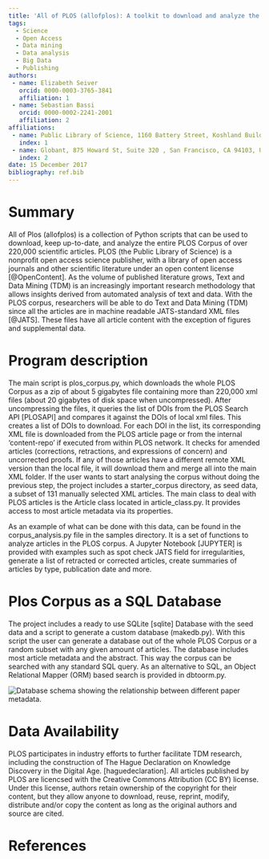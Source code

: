 ```yaml
---
title: 'All of PLOS (allofplos): A toolkit to download and analyze the entire PLOS corpus'
tags:
  - Science
  - Open Access
  - Data mining
  - Data analysis
  - Big Data
  - Publishing
authors:
 - name: Elizabeth Seiver
   orcid: 0000-0003-3765-3841
   affiliation: 1
 - name: Sebastian Bassi
   orcid: 0000-0002-2241-2001
   affiliation: 2
affiliations:
 - name: Public Library of Science, 1160 Battery Street, Koshland Building East, Suite 225, San Francisco, CA 94111, USA
   index: 1
 - name: Globant, 875 Howard St, Suite 320 , San Francisco, CA 94103, USA
   index: 2
date: 15 December 2017
bibliography: ref.bib
---
```



# Summary

All of Plos (allofplos) is a collection of Python scripts that can be used to download, keep up-to-date, and analyze the entire PLOS Corpus of over 220,000 scientific articles.
PLOS (the Public Library of Science) is a nonprofit open access science publisher, with a library of open access journals and other scientific literature under an open content license [@OpenContent]. As the volume of published literature grows, Text and Data Mining (TDM) is an increasingly important research methodology that allows insights derived from automated analysis of text and data.
With the PLOS corpus, researchers will be able to do Text and Data Mining (TDM) since all the articles are in machine readable JATS-standard XML files [@JATS]. These files have all article content with the exception of figures and supplemental data.


# Program description

The main script is plos_corpus.py, which downloads the whole PLOS Corpus as a zip of about 5 gigabytes file containing more than 220,000 xml files (about 20 gigabytes of disk space when uncompressed). After uncompressing the files, it queries the list of DOIs from the PLOS Search API [PLOSAPI] and compares it against the DOIs of local xml files. This creates a list of DOIs to download.  For each DOI in the list, its corresponding XML file is downloaded from the PLOS article page or from the internal ‘content-repo’ if executed from within PLOS network. It checks for amended articles (corrections, retractions, and expressions of concern) and uncorrected proofs. If any of those articles have a different remote XML version than the local file, it will download them and merge all into the main XML folder.
If the user wants to start analysing the corpus without doing the previous step, the project includes a starter_corpus directory, as seed data, a subset of 131 manually selected XML articles.
The main class to deal with PLOS articles is the Article class located in article_class.py. It provides access to most article metadata via its properties.

As an example of what can be done with this data, can be found in the corpus_analysis.py file in the samples directory. It is a set of functions to analyze articles in the PLOS corpus. A Jupyter Notebook [JUPYTER] is provided with examples such as spot check JATS field for irregularities, generate a list of retracted or corrected articles, create summaries of articles by type, publication date and more.

# Plos Corpus as a SQL Database

The project includes a ready to use SQLite [sqlite] Database with the seed data and a script to generate a custom database (makedb.py). With this script the user can generate a database out of the whole PLOS Corpus or a random subset with any given amount of articles. The database includes most article metadata and the abstract. This way the corpus can be searched with any standard SQL query. As an alternative to SQL, an Object Relational Mapper (ORM) based search is provided in dbtoorm.py.

![Database schema showing the relationship between different paper metadata.](graphs.png)

# Data Availability

PLOS participates in industry efforts to further facilitate TDM research, including the construction of The Hague Declaration on Knowledge Discovery in the Digital Age. [haguedeclaration].
All articles published by PLOS are licencsed with the Creative Commons Attribution (CC BY) license. Under this license, authors retain ownership of the copyright for their content, but they allow anyone to download, reuse, reprint, modify, distribute and/or copy the content as long as the original authors and source are cited.

# References
